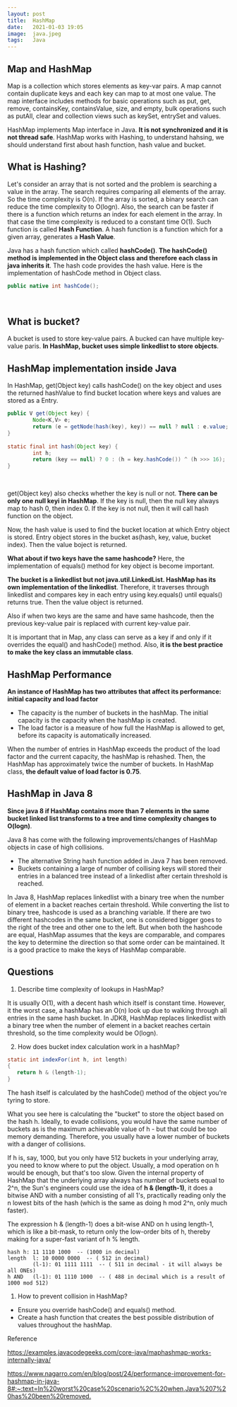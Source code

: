 ```yaml
---
layout: post 
title:  HashMap
date:   2021-01-03 19:05
image:  java.jpeg
tags:   Java
---
```


## Map and HashMap

Map is a collection which stores elements as key-var pairs. A map cannot contain duplicate keys and each key can map to at most one value. The map interface includes methods for basic operations such as put, get, remove, containsKey, containsValue, size, and empty, bulk operations such as putAll, clear and collection views such as keySet, entrySet and values.

HashMap implements Map interface in Java. **It is not synchronized and it is not thread safe**. HashMap works with Hashing, to understand hahsing, we should understand first about hash function, hash value and bucket.

## What is Hashing?

Let's consider an array that is not sorted and the problem is searching a value in the array. The search requires comparing all elements of the array. So the time complexity is O(n). If the array is sorted, a binary search can reduce the time complexity to O(logn). Also, the search can be faster if there is a function which returns an index for each element in the array. In that case the time complexity is reduced to a constant time O(1). Such function is called **Hash Function**. A hash function is a function which for a given array, generates a **Hash Value**.

Java has a hash function which called **hashCode()**. **The hashCode() method is implemented in the Object class and therefore each class in java inherits it**. The hash code provides the hash value. Here is the implementation of hashCode method in Object class.

```java
public native int hashCode();
```

<!-- Line breaks -->
<br/>

## What is bucket?

A bucket is used to store key-value pairs. A bucked can have multiple key-value paris. **In HashMap, bucket uses simple linkedlist to store objects**.

## HashMap implementation inside Java

In HashMap, get(Object key) calls hashCode() on the key object and uses the returned hashValue to find bucket location where keys and values are stored as a Entry.

```java
public V get(Object key) {
        Node<K,V> e;
        return (e = getNode(hash(key), key)) == null ? null : e.value;
}
 
static final int hash(Object key) {
        int h;
        return (key == null) ? 0 : (h = key.hashCode()) ^ (h >>> 16);
}
```

<!-- Line breaks -->
<br/>

get(Object key) also checks whether the key is null or not. **There can be only one null keyi in HashMap**. If the key is null, then the null key always map to hash 0, then index 0. If the key is not null, then it will call hash function on the object.

Now, the hash value is used to find the bucket location at which Entry object is stored. Entry object stores in the bucket as(hash, key, value, bucket index). Then the value boject is returned.

**What about if two keys have the same hashcode?** Here, the implementation of equals() method for key object is become important.

**The bucket is a linkedlist but not java.util.LinkedList. HashMap has its own implementation of the linkedlist**. Therefore, it traverses through linkedlist and compares key in each entry using key.equals() until equals() returns true. Then the value object is returned.

Also if when two keys are the same and have same hashcode, then the previous key-value pair is replaced with current key-value pair.

It is important that in Map, any class can serve as a key if and only if it overrides the equal() and hashCode() method. Also, **it is the best practice to make the key class an immutable class**.

## HashMap Performance

**An instance of HashMap has two attributes that affect its performance: initial capacity and load factor**

* The capacity is the number of buckets in the hashMap. The initial capacity is the capacity when the hashMap is created.
* The load factor is a measure of how full the HashMap is allowed to get, before its capacity is automatically increased. 

When the number of entries in HashMap exceeds the product of the load factor and the current capacity, the hashMap is rehashed. Then, the HashMap has approximately twice the number of buckets. In HashMap class, **the default value of load factor is 0.75**.

## HashMap in Java 8

**Since java 8 if HashMap contains more than 7 elements in the same bucket linked list transforms to a tree and time complexity changes to O(logn)**.

Java 8 has come with the following improvements/changes of HashMap objects in case of high collisions.

* The alternative String hash function added in Java 7 has been removed.
* Buckets containing a large of number of collising keys will stored their entries in a balanced tree instead of a linkedlist after certain threshold is reached. 

In Java 8, HashMap replaces linkedlist with a binary tree when the number of element in a backet reaches certain threshold. While converting the list to binary tree, hashcode is used as a branching variable. If there are two different hashcodes in the same bucket, one is considered bigger goes to the right of the tree and other one to the left. But when both the hashcode are equal, HashMap assumes that the keys are comparable, and compares the key to determine the direction so that some order can be maintained. It is a good practice to make the keys of HashMap comparable.

## Questions

1. Describe time complexity of lookups in HashMap?

It is usually O(1), with a decent hash which itself is constant time. However, it the worst case, a hashMap has an O(n) look up due to walking through all entries in the same hash bucket. In JDK8, HashMap replaces linkedlist with a binary tree when the number of element in a backet reaches certain threshold, so the time complexity would be O(logn).

2. How does bucket index calculation work in a hashMap?
   
```java
static int indexFor(int h, int length) 
{
   return h & (length-1);
}
```

The hash itself is calculated by the hashCode() method of the object you're tyring to store.

What you see here is calculating the "bucket" to store the object based on the hash h. Ideally, to evade collisions, you would have the same number of buckets as is the maximum achievable value of h - but that could be too memory demanding. Therefore, you usually have a lower number of buckets with a danger of collisions.

If h is, say, 1000, but you only have 512 buckets in your underlying array, you need to know where to put the object. Usually, a mod operation on h would be enough, but that's too slow. Given the internal property of HashMap that the underlying array always has number of buckets equal to 2^n, the Sun's engineers could use the idea of **h & (length-1)**, it does a bitwise AND with a number consisting of all 1's, practically reading only the n lowest bits of the hash (which is the same as doing h mod 2^n, only much faster).

The expression h & (length-1) does a bit-wise AND on h using length-1, which is like a bit-mask, to return only the low-order bits of h, thereby making for a super-fast variant of h % length.

```
hash h: 11 1110 1000  -- (1000 in decimal)
length  l: 10 0000 0000  -- ( 512 in decimal)
        (l-1): 01 1111 1111  -- ( 511 in decimal - it will always be all ONEs)
h AND   (l-1): 01 1110 1000  -- ( 488 in decimal which is a result of 1000 mod 512)
```

1. How to prevent collision in HashMap?

* Ensure you override hashCode() and equals() method.
* Create a hash function that creates the best possible distribution of values throughout the hashMap.

Reference

<https://examples.javacodegeeks.com/core-java/maphashmap-works-internally-java/>

<https://www.nagarro.com/en/blog/post/24/performance-improvement-for-hashmap-in-java-8#:~:text=In%20worst%20case%20scenario%2C%20when,Java%207%20has%20been%20removed.>